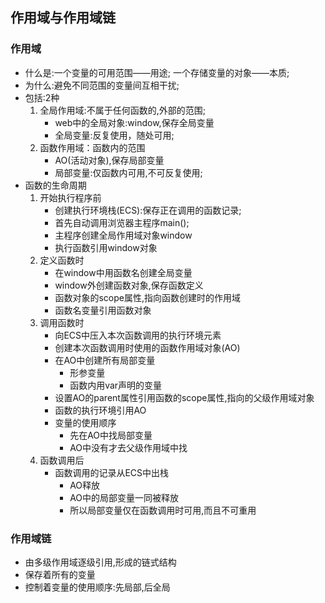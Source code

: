 ## 作用域与作用域链
### 作用域
- 什么是:一个变量的可用范围——用途;  一个存储变量的对象——本质;
- 为什么:避免不同范围的变量间互相干扰;
- 包括:2种
    1. 全局作用域:不属于任何函数的,外部的范围;
        - web中的全局对象:window,保存全局变量
        - 全局变量:反复使用，随处可用;
    2. 函数作用域：函数内的范围
        - AO(活动对象),保存局部变量
        - 局部变量:仅函数内可用,不可反复使用;
- 函数的生命周期
    1. 开始执行程序前
        - 创建执行环境栈(ECS):保存正在调用的函数记录;
        - 首先自动调用浏览器主程序main();
        - 主程序创建全局作用域对象window
        - 执行函数引用window对象
    2. 定义函数时
        - 在window中用函数名创建全局变量
        - window外创建函数对象,保存函数定义
        - 函数对象的scope属性,指向函数创建时的作用域
        - 函数名变量引用函数对象
    3. 调用函数时
        - 向ECS中压入本次函数调用的执行环境元素
        - 创建本次函数调用时使用的函数作用域对象(AO)
        - 在AO中创建所有局部变量
            * 形参变量
            * 函数内用var声明的变量
        - 设置AO的parent属性引用函数的scope属性,指向的父级作用域对象
        - 函数的执行环境引用AO
        - 变量的使用顺序
            * 先在AO中找局部变量
            * AO中没有才去父级作用域中找
    4. 函数调用后
        - 函数调用的记录从ECS中出栈
            * AO释放
            * AO中的局部变量一同被释放
            * 所以局部变量仅在函数调用时可用,而且不可重用
### 作用域链
- 由多级作用域逐级引用,形成的链式结构
- 保存着所有的变量
- 控制着变量的使用顺序:先局部,后全局